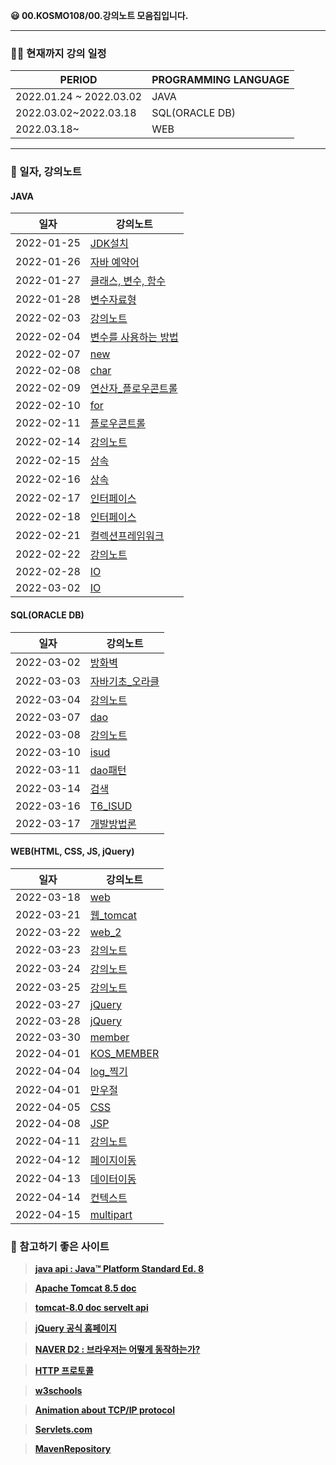 **😃 00.KOSMO108/00.강의노트 모음집입니다.**

<hr>

### 👨‍🏫 현재까지 강의 일정

|PERIOD|PROGRAMMING LANGUAGE|
|---|---|
|2022.01.24 ~ 2022.03.02|JAVA|
|2022.03.02~2022.03.18|SQL(ORACLE DB)|
|2022.03.18~|WEB|

<hr>

### 📗 일자, 강의노트


#### JAVA

|일자|강의노트|
|---|---|
|2022-01-25|[JDK설치](https://github.com/coding-Poem/KOSMO-108/blob/main/LectureNote/java/2022-01-25JDK%EC%84%A4%EC%B9%98.md)|
|2022-01-26|[자바 예약어](https://github.com/coding-Poem/KOSMO-108/blob/main/LectureNote/java/2022-01-26%EC%9E%90%EB%B0%94%EC%98%88%EC%95%BD%EC%96%B4.md)|
|2022-01-27|[클래스, 변수, 함수](https://github.com/coding-Poem/KOSMO-108/blob/main/LectureNote/java/2022-01-27%ED%81%B4%EB%9E%98%EC%8A%A4%2C%EB%B3%80%EC%88%98%2C%ED%95%A8%EC%88%98.md)|
|2022-01-28|[변수자료형](https://github.com/coding-Poem/KOSMO-108/blob/main/LectureNote/java/2022-01-28%EB%B3%80%EC%88%98%EC%9E%90%EB%A3%8C%ED%98%95.md)|
|2022-02-03|[강의노트](https://github.com/coding-Poem/KOSMO-108/blob/main/LectureNote/java/2022-02-03%EA%B0%95%EC%9D%98%EB%85%B8%ED%8A%B8.md)|
|2022-02-04|[변수를 사용하는 방법](https://github.com/coding-Poem/KOSMO-108/blob/main/LectureNote/java/2022-02-04%EB%B3%80%EC%88%98%EB%A5%BC%20%EC%82%AC%EC%9A%A9%ED%95%98%EB%8A%94%20%EB%B0%A9%EB%B2%95.md)|
|2022-02-07|[new](https://github.com/coding-Poem/KOSMO-108/blob/main/LectureNote/java/2022-02-07new.md)|
|2022-02-08|[char](https://github.com/coding-Poem/KOSMO-108/blob/main/LectureNote/java/2022-02-08char.md)|
|2022-02-09|[연산자_플로우콘트롤](https://github.com/coding-Poem/KOSMO-108/blob/main/LectureNote/java/2022-02-09%EC%97%B0%EC%82%B0%EC%9E%90_%ED%94%8C%EB%A1%9C%EC%9A%B0%EC%BD%98%ED%8A%B8%EB%A1%A4.md)|
|2022-02-10|[for](https://github.com/coding-Poem/KOSMO-108/blob/main/LectureNote/java/2022-02-10for.md)|
|2022-02-11|[플로우콘트롤](https://github.com/coding-Poem/KOSMO-108/blob/main/LectureNote/java/2022-02-11%ED%94%8C%EB%A1%9C%EC%9A%B0%EC%BD%98%ED%8A%B8%EB%A1%A4.md)|
|2022-02-14|[강의노트](https://github.com/coding-Poem/KOSMO-108/blob/main/LectureNote/java/2022-02-14%EA%B0%95%EC%9D%98%EB%85%B8%ED%8A%B8.md)|
|2022-02-15|[상속](https://github.com/coding-Poem/KOSMO-108/blob/main/LectureNote/java/2022-02-15%EC%83%81%EC%86%8D.md)|
|2022-02-16|[상속](https://github.com/coding-Poem/KOSMO-108/blob/main/LectureNote/java/2022-02-16%EC%83%81%EC%86%8D.md)|
|2022-02-17|[인터페이스](https://github.com/coding-Poem/KOSMO-108/blob/main/LectureNote/java/2022-02-17%EC%9D%B8%ED%84%B0%ED%8E%98%EC%9D%B4%EC%8A%A4.md)|
|2022-02-18|[인터페이스](https://github.com/coding-Poem/KOSMO-108/blob/main/LectureNote/java/2022-02-18%EC%9D%B8%ED%84%B0%ED%8E%98%EC%9D%B4%EC%8A%A4.md)|
|2022-02-21|[컬렉션프레임워크](https://github.com/coding-Poem/KOSMO-108/blob/main/LectureNote/java/2022-02-21%EC%BB%AC%EB%A0%89%EC%85%98%ED%94%84%EB%A0%88%EC%9E%84%EC%9B%8C%ED%81%AC.md)|
|2022-02-22|[강의노트](https://github.com/coding-Poem/KOSMO-108/blob/main/LectureNote/java/2022-02-22%EA%B0%95%EC%9D%98%EB%85%B8%ED%8A%B8.md)|
|2022-02-28|[IO](https://github.com/coding-Poem/KOSMO-108/blob/main/LectureNote/java/2022-02-28IO.md)|
|2022-03-02|[IO](https://github.com/coding-Poem/KOSMO-108/blob/main/LectureNote/java/2022-03-02IO.md)|

#### SQL(ORACLE DB)

|일자|강의노트|
|---|---|
|2022-03-02|[방화벽](https://github.com/coding-Poem/KOSMO-108/blob/main/LectureNote/SQL/2022-03-02%EB%B0%A9%ED%99%94%EB%B2%BD.md)|
|2022-03-03|[자바기초_오라클](https://github.com/coding-Poem/KOSMO-108/blob/main/LectureNote/SQL/2022-03-03%EC%9E%90%EB%B0%94%EA%B8%B0%EC%B4%88_%EC%98%A4%EB%9D%BC%ED%81%B4.md)|
|2022-03-04|[강의노트](https://github.com/coding-Poem/KOSMO-108/blob/main/LectureNote/SQL/2022-03-04%EA%B0%95%EC%9D%98%EB%85%B8%ED%8A%B8.md)|
|2022-03-07|[dao](https://github.com/coding-Poem/KOSMO-108/blob/main/LectureNote/SQL/2022-03-07dao.md)|
|2022-03-08|[강의노트](https://github.com/coding-Poem/KOSMO-108/blob/main/LectureNote/SQL/2022-03-08%EA%B0%95%EC%9D%98%EB%85%B8%ED%8A%B8.md)|
|2022-03-10|[isud](https://github.com/coding-Poem/KOSMO-108/blob/main/LectureNote/SQL/2022-03-10isud.md)|
|2022-03-11|[dao패턴](https://github.com/coding-Poem/KOSMO-108/blob/main/LectureNote/SQL/2022-03-11dao%ED%8C%A8%ED%84%B4.md)|
|2022-03-14|[검색](https://github.com/coding-Poem/KOSMO-108/blob/main/LectureNote/SQL/2022-03-14%EA%B2%80%EC%83%89.md)|
|2022-03-16|[T6_ISUD](https://github.com/coding-Poem/KOSMO-108/blob/main/LectureNote/SQL/2022-03-16T6_ISUD.md)|
|2022-03-17|[개발방법론](https://github.com/coding-Poem/KOSMO-108/blob/main/LectureNote/SQL/2022-03-17%EA%B0%9C%EB%B0%9C%EB%B0%A9%EB%B2%95%EB%A1%A0.md)|

#### WEB(HTML, CSS, JS, jQuery)

|일자|강의노트|
|---|---|
|2022-03-18|[web](https://github.com/coding-Poem/KOSMO-108/blob/main/LectureNote/WEB/2022-03-18web.md)|
|2022-03-21|[웹_tomcat](https://github.com/coding-Poem/KOSMO-108/blob/main/LectureNote/WEB/2022-03-21%EC%9B%B9tomcat.md)|
|2022-03-22|[web_2](https://github.com/coding-Poem/KOSMO-108/blob/main/LectureNote/WEB/2022-03-22web_2.md)|
|2022-03-23|[강의노트](https://github.com/coding-Poem/KOSMO-108/blob/main/LectureNote/WEB/2022-03-23%EA%B0%95%EC%9D%98%EB%85%B8%ED%8A%B8.md)|
|2022-03-24|[강의노트](https://github.com/coding-Poem/KOSMO-108/blob/main/LectureNote/WEB/2022-03-24%EA%B0%95%EC%9D%98%EB%85%B8%ED%8A%B8.md)|
|2022-03-25|[강의노트](https://github.com/coding-Poem/KOSMO-108/blob/main/LectureNote/WEB/2022-03-25%EA%B0%95%EC%9D%98%EB%85%B8%ED%8A%B8.md)|
|2022-03-27|[jQuery](https://github.com/coding-Poem/KOSMO-108/blob/main/LectureNote/WEB/2022-03-27jQuery.md)|
|2022-03-28|[jQuery](https://github.com/coding-Poem/KOSMO-108/blob/main/LectureNote/WEB/2022-03-28jQuery.md)|
|2022-03-30|[member](https://github.com/coding-Poem/KOSMO-108/blob/main/LectureNote/WEB/2022-03-30member.md)|
|2022-04-01|[KOS_MEMBER](https://github.com/coding-Poem/KOSMO-108/blob/main/LectureNote/WEB/2022-04-01KOS_MEMBER.md)|
|2022-04-04|[log_찍기](https://github.com/coding-Poem/KOSMO-108/blob/main/LectureNote/WEB/2022-04-01log%EC%B0%8D%EA%B8%B0.md)|
|2022-04-01|[만우절](https://github.com/coding-Poem/KOSMO-108/blob/main/LectureNote/WEB/2022-04-01%EB%A7%8C%EC%9A%B0%EC%A0%88.md)|
|2022-04-05|[CSS](https://github.com/coding-Poem/KOSMO-108/blob/main/LectureNote/WEB/2022-04-05CSS.md)|
|2022-04-08|[JSP](https://github.com/coding-Poem/KOSMO-108/blob/main/LectureNote/WEB/2022-04-08jsp.md)|
|2022-04-11|[강의노트](https://github.com/coding-Poem/KOSMO-108/blob/main/LectureNote/WEB/2022-04-11%EA%B0%95%EC%9D%98%EB%85%B8%ED%8A%B8.md)|
|2022-04-12|[페이지이동](https://github.com/coding-Poem/KOSMO-108/blob/main/LectureNote/WEB/2022-04-12%ED%8E%98%EC%9D%B4%EC%A7%80%EC%9D%B4%EB%8F%99.md)|
|2022-04-13|[데이터이동](https://github.com/coding-Poem/KOSMO-108/blob/main/LectureNote/WEB/2022-04-13%EB%8D%B0%EC%9D%B4%ED%84%B0%EC%9D%B4%EB%8F%99.md)|
|2022-04-14|[컨텍스트](https://github.com/coding-Poem/KOSMO-108/blob/main/LectureNote/WEB/2022-04-14%EC%BB%A8%ED%85%8D%EC%8A%A4%ED%8A%B8.md)|
|2022-04-15|[multipart](https://github.com/coding-Poem/KOSMO-108/blob/main/LectureNote/WEB/2022-04-15multipart.md)|

### 📃 참고하기 좋은 사이트

> **[java api : Java™ Platform
Standard Ed. 8](https://docs.oracle.com/javase/8/docs/api/)**

> **[Apache Tomcat 8.5 doc](https://tomcat.apache.org/tomcat-8.5-doc/cgi-howto.html)**

> **[tomcat-8.0 doc servelt api](https://tomcat.apache.org/tomcat-8.0-doc/servletapi/index.html)**

> **[jQuery 공식 홈페이지](https://jquery.com/)**

> **[NAVER D2 : 브라우저는 어떻게 동작하는가?](https://d2.naver.com/helloworld/59361)**

> **[HTTP 프로토콜](https://www.joinc.co.kr/w/Site/Network_Programing/AdvancedComm/HTTP)** 

> **[w3schools](https://www.w3schools.com/)**

> **[Animation about TCP/IP protocol](https://www.youtube.com/watch?v=7Zf203Vmbig)**

> **[Servlets.com](http://servlets.com/)**

> **[MavenRepository](https://mvnrepository.com/artifact/javax.mail/mail/1.4.7)**
